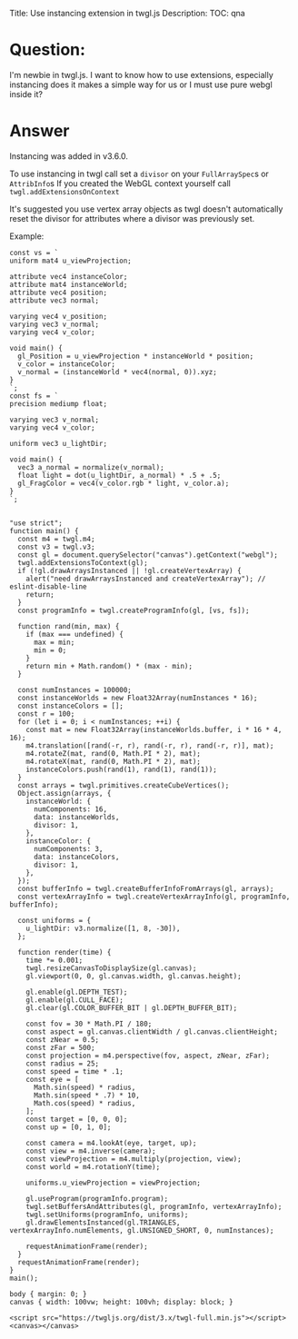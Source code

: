 Title: Use instancing extension in twgl.js
Description:
TOC: qna

# Question:

I'm newbie in twgl.js. I want to know how to use extensions, especially instancing 
does it makes a simple way for us or I must use pure webgl inside it?


# Answer

Instancing was added in v3.6.0.

To use instancing in twgl call set a `divisor` on your `FullArraySpec`s or `AttribInfo`s   If you created the WebGL context yourself call `twgl.addExtensionsOnContext`

It's suggested you use vertex array objects as twgl doesn't automatically reset the divisor for attributes where a divisor was previously set.

Example:

<!-- begin snippet: js hide: false console: true babel: false -->

<!-- language: lang-js -->

    const vs = `
    uniform mat4 u_viewProjection;

    attribute vec4 instanceColor;
    attribute mat4 instanceWorld;
    attribute vec4 position;
    attribute vec3 normal;

    varying vec4 v_position;
    varying vec3 v_normal;
    varying vec4 v_color;

    void main() {
      gl_Position = u_viewProjection * instanceWorld * position;
      v_color = instanceColor;
      v_normal = (instanceWorld * vec4(normal, 0)).xyz;
    }
    `;
    const fs = `
    precision mediump float;

    varying vec3 v_normal;
    varying vec4 v_color;

    uniform vec3 u_lightDir;

    void main() {
      vec3 a_normal = normalize(v_normal);
      float light = dot(u_lightDir, a_normal) * .5 + .5;
      gl_FragColor = vec4(v_color.rgb * light, v_color.a);
    }
    `;


    "use strict";
    function main() {
      const m4 = twgl.m4;
      const v3 = twgl.v3;
      const gl = document.querySelector("canvas").getContext("webgl");
      twgl.addExtensionsToContext(gl);
      if (!gl.drawArraysInstanced || !gl.createVertexArray) {
        alert("need drawArraysInstanced and createVertexArray"); // eslint-disable-line
        return;
      }
      const programInfo = twgl.createProgramInfo(gl, [vs, fs]);

      function rand(min, max) {
        if (max === undefined) {
          max = min;
          min = 0;
        }
        return min + Math.random() * (max - min);
      }

      const numInstances = 100000;
      const instanceWorlds = new Float32Array(numInstances * 16);
      const instanceColors = [];
      const r = 100;
      for (let i = 0; i < numInstances; ++i) {
        const mat = new Float32Array(instanceWorlds.buffer, i * 16 * 4, 16);
        m4.translation([rand(-r, r), rand(-r, r), rand(-r, r)], mat);
        m4.rotateZ(mat, rand(0, Math.PI * 2), mat);
        m4.rotateX(mat, rand(0, Math.PI * 2), mat);
        instanceColors.push(rand(1), rand(1), rand(1));
      }
      const arrays = twgl.primitives.createCubeVertices();
      Object.assign(arrays, {
        instanceWorld: {
          numComponents: 16,
          data: instanceWorlds,
          divisor: 1,
        },
        instanceColor: {
          numComponents: 3,
          data: instanceColors,
          divisor: 1,
        },
      });
      const bufferInfo = twgl.createBufferInfoFromArrays(gl, arrays);
      const vertexArrayInfo = twgl.createVertexArrayInfo(gl, programInfo, bufferInfo);

      const uniforms = {
        u_lightDir: v3.normalize([1, 8, -30]),
      };

      function render(time) {
        time *= 0.001;
        twgl.resizeCanvasToDisplaySize(gl.canvas);
        gl.viewport(0, 0, gl.canvas.width, gl.canvas.height);

        gl.enable(gl.DEPTH_TEST);
        gl.enable(gl.CULL_FACE);
        gl.clear(gl.COLOR_BUFFER_BIT | gl.DEPTH_BUFFER_BIT);

        const fov = 30 * Math.PI / 180;
        const aspect = gl.canvas.clientWidth / gl.canvas.clientHeight;
        const zNear = 0.5;
        const zFar = 500;
        const projection = m4.perspective(fov, aspect, zNear, zFar);
        const radius = 25;
        const speed = time * .1;
        const eye = [
          Math.sin(speed) * radius, 
          Math.sin(speed * .7) * 10, 
          Math.cos(speed) * radius,
        ];
        const target = [0, 0, 0];
        const up = [0, 1, 0];

        const camera = m4.lookAt(eye, target, up);
        const view = m4.inverse(camera);
        const viewProjection = m4.multiply(projection, view);
        const world = m4.rotationY(time);

        uniforms.u_viewProjection = viewProjection;

        gl.useProgram(programInfo.program);
        twgl.setBuffersAndAttributes(gl, programInfo, vertexArrayInfo);
        twgl.setUniforms(programInfo, uniforms);
        gl.drawElementsInstanced(gl.TRIANGLES, vertexArrayInfo.numElements, gl.UNSIGNED_SHORT, 0, numInstances);

        requestAnimationFrame(render);
      }
      requestAnimationFrame(render);
    }
    main();

<!-- language: lang-css -->

    body { margin: 0; }
    canvas { width: 100vw; height: 100vh; display: block; }

<!-- language: lang-html -->

    <script src="https://twgljs.org/dist/3.x/twgl-full.min.js"></script>
    <canvas></canvas>

<!-- end snippet -->


